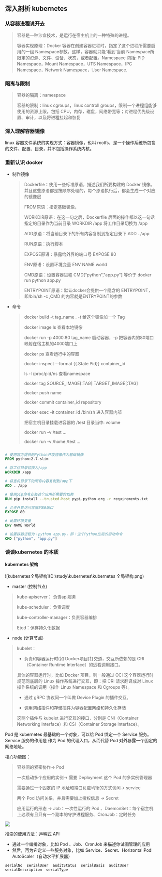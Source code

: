 ## 深入剖析 kubernetes

### 从容器进程说开去

> 容器是一种沙盒技术，是运行在宿主机上的一种特殊的进程。
>
> 容器实现原理：Docker 容器在创建容器进程时，指定了这个进程所需要启用的一组 Namespace参数。这样，容器就只能'看到'当前 Namespace所限定的资源、文件、设备、状态，或者配置。Namespace 包括: PID Namespace，Mount Namespace，UTS Namespace，IPC Namespace，Network Namespace，User Namespace.

### 隔离与限制

> 容器的隔离：namespace
>
> 容器的限制：linux cgroups，linux controll groups，限制一个进程组能够使用的资源上限，包括 CPU，内存，磁盘，网络带宽等；对进程优先级设置、审计，以及将进程挂起和恢复

### 深入理解容器镜像

linux 容器文件系统的实现方式：容器镜像，也叫 rootfs，是一个操作系统所包含的文件、配置、目录，并不包括操作系统内核。

### 重新认识 docker

- 制作镜像

  > Dockerfile：使用一些标准原语，描述我们所要构建的 Docker 镜像。并且这些原语都是按顺序处理的，每个原语执行后，都会生成一个对应的镜像层
  >
  > FROM原语：指定基础镜像，
  >
  > WORKDIR原语：在这一句之后，Dockerfile 后面的操作都以这一句话指定的目录作为当前目录   WORKDIR  /app   将工作目录切换为 /app
  >
  > ADD原语：将当前目录下的所有内容复制到指定目录下    ADD .   /app
  >
  > RUN原语：执行脚本
  >
  > EXPOSE原语：暴露给外界的端口号   EXPOSE 80
  >
  > ENV原语：设置环境变量        ENV NAME world
  >
  > CMD原语：设置容器进程        CMD["python","app.py"]   等价于 docker run python app.py
  >
  > ENTRYPOINT原语：默认docker会提供一个隐含的 ENTRYPOINT，即/bin/sh -c ,CMD 的内容就是ENTRYPOINT的参数

- 命令

  > docker build -t tag_name .              -t  给这个镜像加一个 Tag
  >
  > docker image ls     查看本地镜像
  >
  > docker run -p 4000:80 tag_name   启动容器，-p 把容器内的80端口映射在宿主机的4000端口上
  >
  > docker ps     查看运行中的容器
  >
  > docker inspect --format {{.State.Pid}} container_id
  >
  > ls -l /proc/pid/ns  查看namespace
  >
  > docker tag SOURCE_IMAGE[:TAG] TARGET_IMAGE[:TAG]
  >
  > docker push name
  >
  > docker commit  container_id repository
  >
  > docker exec -it container_id /bin/sh    进入容器内部
  >
  > 把宿主机目录挂载进容器的 /test 目录当中: volume
  >
  > docker run -v /test ...
  >
  > docker run -v /home:/test ...

```Dockerfile

# 使用官方提供的Python开发镜像作为基础镜像
FROM python:2.7-slim

# 将工作目录切换为/app
WORKDIR /app

# 将当前目录下的所有内容复制到/app下
ADD . /app

# 使用pip命令安装这个应用所需要的依赖
RUN pip install --trusted-host pypi.python.org -r requirements.txt

# 允许外界访问容器的80端口
EXPOSE 80

# 设置环境变量
ENV NAME World

# 设置容器进程为：python app.py，即：这个Python应用的启动命令
CMD ["python", "app.py"]
```

### 谈谈kubernetes 的本质

#### kubernetes 架构

![kubernetes全局架构](D:\study\kubernetes\kubernetes 全局架构.png)

- master (控制节点)

> kube-apiserver：	负责api服务
>
> kube-scheduler：负责调度
>
> kube-controller-manager：负责容器编排
>
> Etcd：保存持久化数据

- node (计算节点)

> kubelet：
>
> - 负责和容器运行时(如 Docker项目)打交道，交互所依赖的是 CRI （Container Runtime Interface）的远程调用接口。
>
> 具体的容器运行时，比如 Docker 项目，则一般通过 OCI 这个容器运行时规范同底层的 Linux 操作系统进行交互，即：把 CRI 请求翻译成对 Linux 操作系统的调用（操作 Linux Namespace 和 Cgroups 等）。
>
> - 通过 gRPC 协议同一个叫做 Device Plugin 的插件交互。
>
> - 调用网络插件和存储插件为容器配置网络和持久化存储
>
> 这两个插件与 kubelet 进行交互的接口，分别是 CNI（Container Networking Interface）和 CSI（Container Storage Interface）。

Pod 是 kubernetes 最基础的一个对象，可以给 Pod 绑定一个 Service 服务。Service 服务的作用是 作为 Pod 的代理入口，从而代替 Pod 对外暴露一个固定的网络地址。

核心功能图：

> 容器间的紧密协作→ Pod
>
> 一次启动多个应用的实例→ 需要 Deployment 这个 Pod 的多实例管理器
>
> 需要通过一个固定的 IP 地址和端口负载均衡的方式访问→ service
>
> 两个 Pod 访问关系，并且需要加上授权信息 → Secret
>
> 应用运行的形态 → Job：一次性运行的 Pod 、DaemonSet：每个宿主机上必须有且只有一个副本的守护进程服务、CronJob：定时任务

![](D:\study\kubernetes\kubernetes核心功能全景图.png)

推崇的使用方法：声明式 API

- 通过一个编排对象，比如 Pod 、Job、CronJob 来描述你试图管理的应用
- 然后，再为它定义一些服务对象，比如 Service、Secret、Horizontal Pod AutoScaler（自动水平扩展器）

```
serialNo  serialUser  auditStatus  serialBasis  auditUser  serialDescription  serialType
```